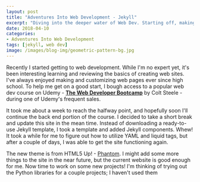 ```yaml
---
layout: post
title: "Adventures Into Web Development - Jekyll"
excerpt: "Diving into the deeper water of Web Dev. Starting off, making a theme suitable for Jekyll!"
date: 2018-04-10
categories:
- Adventures Into Web Development
tags: [jekyll, web dev]
image: /images/blog-img/geometric-pattern-bg.jpg
---
```


Recently I started getting to web development. While I'm no expert yet, it's been interesting learning and reviewing the basics of creating web sites. I've always enjoyed making and customizing web pages ever since high school. To help me get on a good start, I bough access to a popular web dev course on Udemy - [**The Web Developer Bootcamp**](https://www.udemy.com/the-web-developer-bootcamp/learn/v4/overview) by Colt Steele - during one of Udemy's frequent sales.

It took me about a week to reach the halfway point, and hopefully soon I'll continue the back end portion of the course. I decided to take a short break and update this site in the mean time. Instead of downloading a ready-to-use Jekyll template, I took a template and added Jekyll components. Whew! It took a while for me to figure out how to utilize YAML and liquid tags, but after a couple of days, I was able to get the site functioning again. 

The new theme is from HTML5 Up! - [Phantom](https://html5up.net/phantom). I might add some more things to the site in the near future, but the current website is good enough for me. Now time to work on some new projects! I'm thinking of trying out the Python libraries for a couple projects; I haven't used them